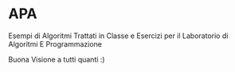 APA
=======


Esempi di Algoritmi Trattati in Classe e Esercizi per il Laboratorio di Algoritmi E Programmazione

Buona Visione a tutti quanti :)

